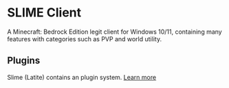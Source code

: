 # SLIME Client

A Minecraft: Bedrock Edition legit client for Windows 10/11, containing many features with categories such as PVP and world utility.

## Plugins

Slime (Latite) contains an plugin system. [Learn more](https://github.com/latitescripting)
